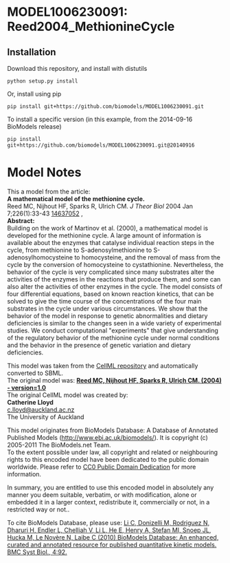 # MODEL1006230091: Reed2004_MethionineCycle

## Installation

Download this repository, and install with distutils

`python setup.py install`

Or, install using pip

`pip install git+https://github.com/biomodels/MODEL1006230091.git`

To install a specific version (in this example, from the 2014-09-16 BioModels release)

`pip install git+https://github.com/biomodels/MODEL1006230091.git@20140916`


# Model Notes


This a model from the article:  
**A mathematical model of the methionine cycle.**   
Reed MC, Nijhout HF, Sparks R, Ulrich CM. _J Theor Biol_ 2004 Jan
7;226(1):33-43 [14637052](http://www.ncbi.nlm.nih.gov/pubmed/14637052) ,  
**Abstract:**   
Building on the work of Martinov et al. (2000), a mathematical model is
developed for the methionine cycle. A large amount of information is available
about the enzymes that catalyse individual reaction steps in the cycle, from
methionine to S-adenosylmethionine to S-adenosylhomocysteine to homocysteine,
and the removal of mass from the cycle by the conversion of homocysteine to
cystathionine. Nevertheless, the behavior of the cycle is very complicated
since many substrates alter the activities of the enzymes in the reactions
that produce them, and some can also alter the activities of other enzymes in
the cycle. The model consists of four differential equations, based on known
reaction kinetics, that can be solved to give the time course of the
concentrations of the four main substrates in the cycle under various
circumstances. We show that the behavior of the model in response to genetic
abnormalities and dietary deficiencies is similar to the changes seen in a
wide variety of experimental studies. We conduct computational "experiments"
that give understanding of the regulatory behavior of the methionine cycle
under normal conditions and the behavior in the presence of genetic variation
and dietary deficiencies.

This model was taken from the [CellML
repository](http://www.cellml.org/models) and automatically converted to SBML.  
The original model was: [ **Reed MC, Nijhout HF, Sparks R, Ulrich CM. (2004) -
version=1.0**
](http://models.cellml.org/exposure/b0a3d0dbb029b6cbd2a193014b779a82)  
The original CellML model was created by:  
**Catherine Lloyd**   
c.lloyd@auckland.ac.nz  
The University of Auckland  

This model originates from BioModels Database: A Database of Annotated
Published Models (http://www.ebi.ac.uk/biomodels/). It is copyright (c)
2005-2011 The BioModels.net Team.  
To the extent possible under law, all copyright and related or neighbouring
rights to this encoded model have been dedicated to the public domain
worldwide. Please refer to [CC0 Public Domain
Dedication](http://creativecommons.org/publicdomain/zero/1.0/) for more
information.

In summary, you are entitled to use this encoded model in absolutely any
manner you deem suitable, verbatim, or with modification, alone or embedded it
in a larger context, redistribute it, commercially or not, in a restricted way
or not..  
  
To cite BioModels Database, please use: [Li C, Donizelli M, Rodriguez N,
Dharuri H, Endler L, Chelliah V, Li L, He E, Henry A, Stefan MI, Snoep JL,
Hucka M, Le Novère N, Laibe C (2010) BioModels Database: An enhanced, curated
and annotated resource for published quantitative kinetic models. BMC Syst
Biol., 4:92.](http://www.ncbi.nlm.nih.gov/pubmed/20587024)


